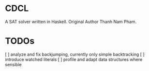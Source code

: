 # CDCL

A SAT solver written in Haskell. Original Author Thanh Nam Pham.

# TODOs

[ ] analyze and fix backjumping, currently only simple backtracking
[ ] introduce watched literals
[ ] profile and adapt data structures where sensible
